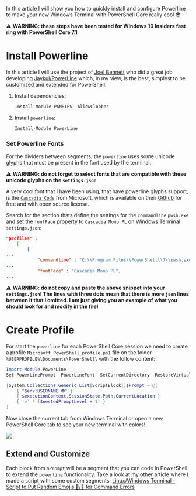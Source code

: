 ﻿
In this article I will show you how to quickly install and configure Powerline to make your new Windows Terminal with PowerShell Core really cool 😎

⚠ **WARNING: these steps have been tested for Windows 10 Insiders fast ring with PowerShell Core 7.1**

# Install Powerline

In this article I will use the project of [Joel Bennett](https://github.com/Jaykul) who did a great job developing [Jaykul/PowerLine](https://github.com/Jaykul/PowerLine) which, in my view, is the best, simplest to be customized and extended for PowerShell.

1. Install dependencies:

	```powershell
	Install-Module PANSIES -AllowClobber
	```

1. Install `powerline`:

	```powershell
	Install-Module PowerLine
	```

### Set Powerline Fonts

For the dividers between segments, the `powerline` uses some unicode glyphs that must be present in the font used by the terminal.

⚠ **WARNING: do not forget to select fonts that are compatible with these unicode glyphs on the `settings.json`**

A very cool font that I have been using, that have powerline glyphs support, is the [`Cascadia Code`](https://github.com/microsoft/cascadia-code/releases) from Microsoft, which is available on their [Github](https://github.com/microsoft/cascadia-code) for free and with open source license.

Search for the section thats define the settings for the `commandline` `pwsh.exe` and set the `fontFace` property to `Cascadia Mono PL` on Windows Terminal `settings.json`:

```json
"profiles" : 
    [
        {
...
            "commandline" : "C:\\Program Files\\PowerShell\\7\\pwsh.exe",
...
            "fontFace" : "Cascadia Mono PL",
...
```


⚠ **WARNING: do not copy and paste the above snippet into your `settings.json`! The lines with three dots mean that there is more `json` lines between it that I omitted. I am just giving you an example of what you should look for and modify in the file!**

#  Create Profile

For start the `powerline` for each PowerShell Core session we need to create a profile `Microsoft.PowerShell_profile.ps1` file on the folder `%USERPROFILE%\Documents\PowerShell\` with the follow content:

```powershell
Import-Module PowerLine
Set-PowerLinePrompt -PowerLineFont -SetCurrentDirectory -RestoreVirtualTerminal -Colors "#FFDD00", "#FF6600"

[System.Collections.Generic.List[ScriptBlock]]$Prompt = @(
    { "$env:USERNAME 👽" }
    { $executionContext.SessionState.Path.CurrentLocation }
    { '>' * ($nestedPromptLevel + 1) }
)
```

Now close the current tab from Windows Terminal or open a new PowerShell Core tab to see your new terminal with colors!

![](https://github.com/microhobby/powerline-mysegments/blob/master/Documentation/img/pwspowerline.PNG?raw=true)

## Extend and Customize

Each block from `$Prompt` will be a segment that you can code in PowerShell to extend the `powerline` functionality. Take a look at my other article where I made a script with some custom segments: [Linux/Windows Terminal - Script to Put Random Emojis 🥴/🤬 for Command Errors]()
